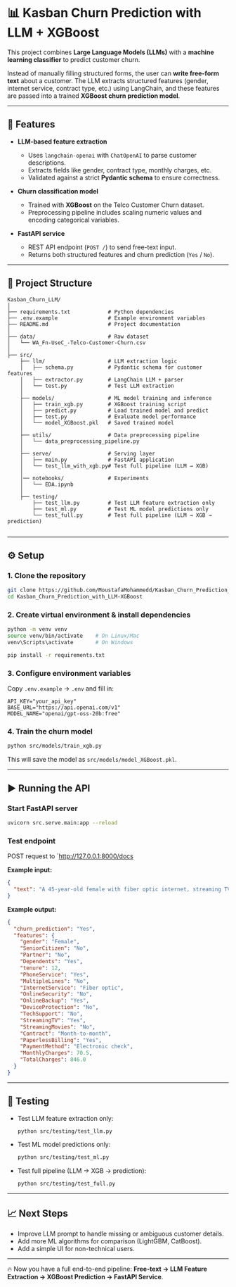 # 📊 Kasban Churn Prediction with LLM + XGBoost

This project combines **Large Language Models (LLMs)** with a **machine learning classifier** to predict customer churn.

Instead of manually filling structured forms, the user can **write free-form text** about a customer. The LLM extracts structured features (gender, internet service, contract type, etc.) using LangChain, and these features are passed into a trained **XGBoost churn prediction model**.

---

## 🚀 Features

* **LLM-based feature extraction**

  * Uses `langchain-openai` with `ChatOpenAI` to parse customer descriptions.
  * Extracts fields like gender, contract type, monthly charges, etc.
  * Validated against a strict **Pydantic schema** to ensure correctness.

* **Churn classification model**

  * Trained with **XGBoost** on the Telco Customer Churn dataset.
  * Preprocessing pipeline includes scaling numeric values and encoding categorical variables.

* **FastAPI service**

  * REST API endpoint (`POST /`) to send free-text input.
  * Returns both structured features and churn prediction (`Yes` / `No`).

---

## 📂 Project Structure

```
Kasban_Churn_LLM/
│
├── requirements.txt            # Python dependencies
├── .env.example                # Example environment variables
├── README.md                   # Project documentation
│
├── data/                       # Raw dataset
│   └── WA_Fn-UseC_-Telco-Customer-Churn.csv
│
├── src/
    ├── llm/                    # LLM extraction logic
    │   ├── schema.py           # Pydantic schema for customer features
    │   ├── extractor.py        # LangChain LLM + parser
    │   └── test.py             # Test LLM extraction
    │
    ├── models/                 # ML model training and inference
    │   ├── train_xgb.py        # XGBoost training script
    │   ├── predict.py          # Load trained model and predict
    │   ├── test.py             # Evaluate model performance
    │   └── model_XGBoost.pkl   # Saved trained model
    │
    ├── utils/                  # Data preprocessing pipeline
    │   └── data_preprocessing_pipeline.py
    │
    ├── serve/                  # Serving layer
    │   ├── main.py             # FastAPI application
    │   └── test_llm_with_xgb.py# Test full pipeline (LLM → XGB)
    │
    │── notebooks/              # Experiments
    │   └── EDA.ipynb
    │
    ├── testing/                   
        ├── test_llm.py         # Test LLM feature extraction only
        ├── test_ml.py          # Test ML model predictions only
        └── test_full.py        # Test full pipeline (LLM → XGB → prediction)
 
```

---

## ⚙️ Setup

### 1. Clone the repository

```bash
git clone https://github.com/MoustafaMohammedd/Kasban_Churn_Prediction_with_LLM-XGBoost.git
cd Kasban_Churn_Prediction_with_LLM-XGBoost
```

### 2. Create virtual environment & install dependencies

```bash
python -m venv venv
source venv/bin/activate    # On Linux/Mac
venv\Scripts\activate       # On Windows

pip install -r requirements.txt
```

### 3. Configure environment variables

Copy `.env.example` → `.env` and fill in:

```env
API_KEY="your_api_key"
BASE_URL="https://api.openai.com/v1"
MODEL_NAME="openai/gpt-oss-20b:free"
```

### 4. Train the churn model

```bash
python src/models/train_xgb.py
```

This will save the model as `src/models/model_XGBoost.pkl`.

---

## ▶️ Running the API

### Start FastAPI server

```bash
uvicorn src.serve.main:app --reload
```

### Test endpoint

POST request to `http://127.0.0.1:8000/docs

**Example input:**

```json
{
  "text": "A 45-year-old female with fiber optic internet, streaming TV, no partner, two dependents, contract month-to-month, paperless billing, tenure 12 months, monthly charges 70.5, total charges 846.0."
}
```

**Example output:**

```json
{
  "churn_prediction": "Yes",
  "features": {
    "gender": "Female",
    "SeniorCitizen": "No",
    "Partner": "No",
    "Dependents": "Yes",
    "tenure": 12,
    "PhoneService": "Yes",
    "MultipleLines": "No",
    "InternetService": "Fiber optic",
    "OnlineSecurity": "No",
    "OnlineBackup": "Yes",
    "DeviceProtection": "No",
    "TechSupport": "No",
    "StreamingTV": "Yes",
    "StreamingMovies": "No",
    "Contract": "Month-to-month",
    "PaperlessBilling": "Yes",
    "PaymentMethod": "Electronic check",
    "MonthlyCharges": 70.5,
    "TotalCharges": 846.0
  }
}
```

---

## 🧪 Testing

* Test LLM feature extraction only:

  ```bash
  python src/testing/test_llm.py
  ```

* Test ML model predictions only:

  ```bash
  python src/testing/test_ml.py
  ```

* Test full pipeline (LLM → XGB → prediction):

  ```bash
  python src/testing/test_full.py
  ```

---

## 📈 Next Steps

* Improve LLM prompt to handle missing or ambiguous customer details.
* Add more ML algorithms for comparison (LightGBM, CatBoost).
* Add a simple UI for non-technical users.

---

🔥 Now you have a full end-to-end pipeline:
**Free-text → LLM Feature Extraction → XGBoost Prediction → FastAPI Service**.


